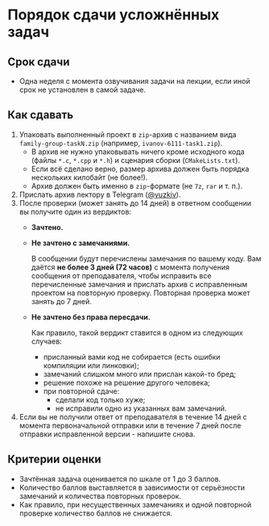 # Порядок сдачи усложнённых задач

## Срок сдачи

- Одна неделя с момента озвучивания задачи на лекции,
  если иной срок не установлен в самой задаче.



## Как сдавать

1. Упаковать выполненный проект в `zip`-архив с названием вида `family-group-taskN.zip`
   (например, `ivanov-6111-task1.zip`).
   - В архив не нужно упаковывать ничего кроме исходного кода (файлы `*.c`, `*.cpp` и `*.h`)
     и сценария сборки (`CMakeLists.txt`).
   - Если всё сделано верно, размер архива должен быть порядка нескольких килобайт (не более!).
   - Архив должен быть именно в `zip`-формате (не `7z`, `rar` и т. п.).
1. Прислать архив лектору в Telegram ([@yuzkiv](https://t.me/yuzkiv)).
1. После проверки (может занять до 14 дней) в ответном сообщении вы получите один из вердиктов:
   - **Зачтено.**
   - **Не зачтено с замечаниями.**

     В сообщении будут перечислены замечания по вашему коду.
     Вам даётся **не более 3 дней (72 часов)** с момента получения сообщения от преподавателя,
     чтобы исправить все перечисленные замечания и прислать архив с исправленным проектом на повторную проверку.
     Повторная проверка может занять до 7 дней.
   - **Не зачтено без права пересдачи.**

     Как правило, такой вердикт ставится в одном из следующих случаев:
     - присланный вами код не собирается (есть ошибки компиляции или линковки);
     - замечаний слишком много или прислан какой-то бред;
     - решение похоже на решение другого человека;
     - при повторной сдаче:
       - сделали код только хуже;
       - не исправили одно из указанных вам замечаний.
2. Если вы не получили ответ от преподавателя в течение 14 дней с момента первоначальной отправки
   или в течение 7 дней после отправки исправленной версии - напишите снова.



## Критерии оценки

- Зачтённая задача оценивается по шкале от 1 до 3 баллов.
- Количество баллов выставляется в зависимости от серьёзности замечаний и количества повторных проверок.
- Как правило, при несущественных замечаниях и одной повторной проверке количество баллов не снижается.
